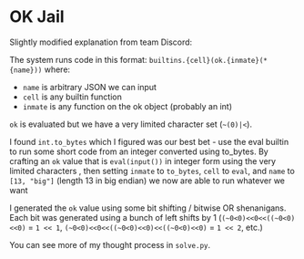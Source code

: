 # OK Jail

Slightly modified explanation from team Discord:



The system runs code in this format:
`builtins.{cell}(ok.{inmate}(*{name}))`
where:
- `name` is arbitrary JSON we can input
- `cell` is any builtin function
- `inmate` is any function on the ok object (probably an int)

`ok` is evaluated but we have a very limited character set (`~(0)|<`).

I found `int.to_bytes` which I figured was our best bet - use the eval builtin to run some short code from an integer converted using to_bytes.
By crafting an `ok` value that is `eval(input())` in integer form using the very limited characters , then setting `inmate` to `to_bytes`, `cell` to `eval`, and `name` to `[13, "big"]` (length 13 in big endian) we now are able to run whatever we want

I generated the `ok` value using some bit shifting / bitwise OR shenanigans. Each bit was generated using a bunch of left shifts by 1 (`(~0<0)<<0<<((~0<0)<<0)` = `1 << 1`, `(~0<0)<<0<<((~0<0)<<0)<<((~0<0)<<0)` = `1 << 2`, etc.)

You can see more of my thought process in `solve.py`.